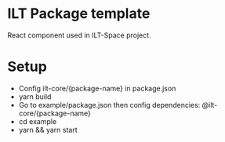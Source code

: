 # ILT Package template

React component used in ILT-Space project.

# Setup
- Config ilt-core/{package-name} in package.json
- yarn build
- Go to example/package.json then config dependencies: @ilt-core/{package-name}
- cd example
- yarn && yarn start
